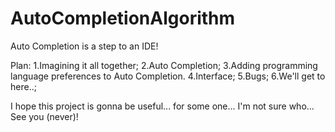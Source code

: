 # AutoCompletionAlgorithm
Auto Completion is a step to an IDE!

Plan:
  1.Imagining it all together;
  2.Auto Completion;
  3.Adding programming language preferences to Auto Completion.
  4.Interface;
  5.Bugs;
  6.We'll get to here..;

I hope this project is gonna be useful... for some one... I'm not sure who...
See you (never)!
